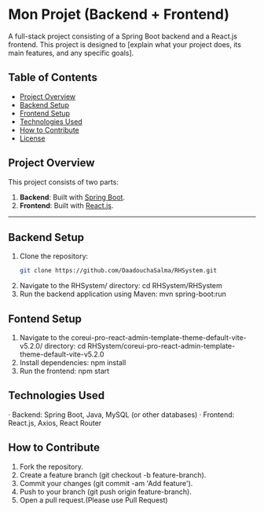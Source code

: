 # Mon Projet (Backend + Frontend)

A full-stack project consisting of a Spring Boot backend and a React.js frontend. This project is designed to [explain what your project does, its main features, and any specific goals].

## Table of Contents
- [Project Overview](#project-overview)
- [Backend Setup](#backend-setup)
- [Frontend Setup](#frontend-setup)
- [Technologies Used](#technologies-used)
- [How to Contribute](#how-to-contribute)
- [License](#license)

## Project Overview
This project consists of two parts:
1. **Backend**: Built with [Spring Boot](https://spring.io/projects/spring-boot).
2. **Frontend**: Built with [React.js](https://reactjs.org/).

---

## Backend Setup
1. Clone the repository:
   ```bash
   git clone https://github.com/DaadouchaSalma/RHSystem.git
2. Navigate to the RHSystem/ directory:
   cd RHSystem/RHSystem
3. Run the backend application using Maven:
   mvn spring-boot:run
## Fontend Setup
1. Navigate to the coreui-pro-react-admin-template-theme-default-vite-v5.2.0/ directory:
   cd RHSystem/coreui-pro-react-admin-template-theme-default-vite-v5.2.0
2. Install dependencies:
    npm install
3. Run the frontend:
   npm start
## Technologies Used
·  Backend: Spring Boot, Java, MySQL (or other databases)
·  Frontend: React.js, Axios, React Router
## How to Contribute
1. Fork the repository.
2. Create a feature branch (git checkout -b feature-branch).
3. Commit your changes (git commit -am 'Add feature').
4. Push to your branch (git push origin feature-branch).
5. Open a pull request.(Please use Pull Request)
